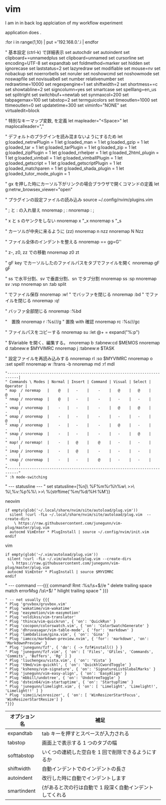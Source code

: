 # vim

I am in in back log applciation of my workflow experiment

application does .

:for i in range(1,10) | put ='192.168.0.'.i | endfor

" 基本設定 <C-k> (ctrl-k) で詳細表示
set autochdir
set autoindent
set clipboard+=unnamedplus
set clipboard=unnamed
set cursorline
set encoding=UTF-8
set expandtab
set foldmethod=marker
set hidden
set ignorecase
set laststatus=2
set lazyredraw
set modifiable
set mouse=nv
set nobackup
set noerrorbells
set noruler
set noshowcmd
set noshowmode
set noswapfile
set novisualbell
set number relativenumber
set redrawtime=10000
set regexpengine=1
set shiftwidth=2
set shortmess+=c
set showtabline=2
set signcolumn=yes
set smartcase
set spelllang=en_us
set splitright
set switchbuf+=newtab
set synmaxcol=200
set tabpagemax=100
set tabstop=2
set termguicolors
set timeoutlen=1000
set ttimeoutlen=0
set updatetime=300
set viminfo="NONE"
set virtualedit=block

" 特別なキーマップ変数<Leader>, <MapLeader>を定義
let mapleader="\<Space>"
let maplocalleader="\,"

" デフォルトのプラグインを読み混まないようにするため
let g:loaded_netrwPlugin = 1
let g:loaded_man = 1
let g:loaded_gzip = 1
let g:loaded_tar = 1
let g:loaded_tarPlugin = 1
let g:loaded_zip = 1
let g:loaded_zipPlugin = 1
let g:loaded_rrhelper = 1
let g:loaded_2html_plugin = 1
let g:loaded_vimball = 1
let g:loaded_vimballPlugin = 1
let g:loaded_getscript = 1
let g:loaded_getscriptPlugin = 1
let g:loaded_matchparen = 1
let g:loaded_shada_plugin = 1
let g:loaded_tutor_mode_plugin = 1

" gx を押した時にカーソル下がリンクの場合ブラウザで開くコマンドの定義
let g:netrw_browsex_viewer="open"

" プラグインの設定ファイルの読み込み
source ~/.config/nvim/plugins.vim

" ; と : の入れ替え
nnoremap ; :
nnoremap : ;

" x と s のヤンクをしない
nnoremap x "\_x
nnoremap s "\_s

" カーソルが中央に来るように (zz)
nnoremap n nzz
nnoremap N Nzz

" ファイル全体のインデントを整える
nnoremap == gg=G''

" z-, z0, zz での移動
nnoremap z0 zt

" gF key でカーソルしたのファイルパスをタブでファイルを開く
nnoremap gF <C-w>gF

" ss で水平分割、sv で垂直分割、sn でタブ分割
nnoremap ss :sp<CR>
nnoremap sv :vsp<CR>
nnoremap sn :tab split<CR>

" <C-s>でファイル保存
nnoremap <silent> <C-s> :w!<cr>
" <C-c>でバッファを閉じる
nnoremap <silent> <C-c> :bd<cr>
" <C-q>でファイルを閉じる
nnoremap <silent> <C-q> :q!<cr>

" バッファ全部閉じる
nnoremap <silent> <C-w><C-q> :%bd<CR>

"　置換
nnoremap <Leader>r :%s///g<Left><Left>
" 置換 with 確認
nnoremap <Leader>rc :%s///gc<Left><Left><Left>

" ファイルパスをコピーする
nnoremap <silent> su :let @+ = expand("%:p")<cr>

" $Variable を開く、編集する。
nnoremap <silent> <Leader>b :tabnew<CR>:cd $MEMOS<CR>
nnoremap <silent> <Leader>d :tabnew<CR>:e $MYVIMRC<CR>
nnoremap <silent> <Leader>j :tabnew<CR>:e $TASK<CR>

" 設定ファイルを再読み込みする
nnoremap <silent> <Leader>rl :so $MYVIMRC<CR>
nnoremap <silent> <Leader>o :set spell!<CR>
nnoremap <Leader>w :!trans -b
nnoremap md :r! mdl

```
"---------------------------------------------------------------------------|
" Commands \ Modes | Normal | Insert | Command | Visual | Select | Operator |
" map  / noremap   |    @   |   -    |    -    |   @    |   @    |    @     |
" nmap / nnoremap  |    @   |   -    |    -    |   -    |   -    |    -     |
" vmap / vnoremap  |    -   |   -    |    -    |   @    |   @    |    -     |
" omap / onoremap  |    -   |   -    |    -    |   -    |   -    |    @     |
" xmap / xnoremap  |    -   |   -    |    -    |   @    |   -    |    -     |
" smap / snoremap  |    -   |   -    |    -    |   -    |   @    |    -     |
" map! / noremap!  |    -   |   @    |    @    |   -    |   -    |    -     |
" imap / inoremap  |    -   |   @    |    -    |   -    |   -    |    -     |
" cmap / cnoremap  |    -   |   -    |    @    |   -    |   -    |    -     |
"---------------------------------------------------------------------------"
" :h mode-switching

```

" --- statusline ---
" set statusline=[%n]\ %F%m%r%h%w\ >>\ %l,%v:%p%%\ >>\ %{strftime('%m/%d/%H:%M')}

neovim

```vim
if empty(glob('~/.local/share/nvim/site/autoload/plug.vim'))
  silent !curl -fLo ~/.local/share/nvim/site/autoload/plug.vim  --create-dirs
    \ https://raw.githubusercontent.com/junegunn/vim-plug/master/plug.vim
  autocmd VimEnter * PlugInstall | source ~/.config/nvim/init.vim
endif
```

vim

```vim
if empty(glob('~/.vim/autoload/plug.vim'))
 silent !curl -fLo ~/.vim/autoload/plug.vim --create-dirs
   \ https://raw.githubusercontent.com/junegunn/vim-plug/master/plug.vim
 autocmd VimEnter * PlugInstall | source $MYVIMRC
endif

```

" --- command ---{{{
command! Rmt :%s/\s\+$//e " delete trailing space
match errorMsg /\s\+$/ " hilight trailing space
" }}}

```
" -- not usually {{{
" Plug 'gruvbox/gruvbox.vim'
" Plug 'wakatime/vim-wakatime'
" Plug 'easymotion/vim-easymotion'
" Plug 'voldikss/vim-translator'
" Plug 'thinca/vim-quickrun', { 'on': 'QuickRun' }
" Plug 'cocopon/colorswatch.vim', { 'on': 'ColorSwatchGenerate' }
" Plug 'dhruvasagar/vim-table-mode', { 'for': 'markdown' }
" Plug 'lambdalisue/gina.vim', { 'on': 'Gina' }
" Plug 'iamcco/markdown-preview.nvim', { 'for': 'markdown', 'on': 'MarkdownPreview' }
" Plug 'junegunn/fzf', { 'do': { -> fzf#install() } }
" Plug 'junegunn/fzf.vim', { 'on': [ 'Files', 'GFiles', 'Commands', 'Commits', 'Buffers', 'Rg' ] }
" Plug 'liuchengxu/vista.vim', { 'on': 'Vista' }
" Plug 't9md/vim-quickhl', { 'on': 'QuickhlCwordToggle' }
" Plug 'kshenoy/vim-signature', { 'on': 'SignatureListGlobalMarks' }
" Plug 'junegunn/vim-easy-align', { 'on': 'EasyAlign' }
" Plug 'mbbill/undotree', { 'on': 'UndotreeToggle' }
" Plug 'dstein64/vim-startuptime', { 'on': 'StartupTime' }
" Plug 'junegunn/limelight.vim', { 'on': [ 'Limelight', 'Limelight!', 'Limelight!!' ] }
" Plug 'simeji/winresizer', { 'on': [ 'WinResizerStartFocus', 'WinResizerStartResize'] }
"}}}
```

| オプション名 | 補足                                                     |
| ------------ | -------------------------------------------------------- |
| expandtab    | tab キーを押すとスペースが入力される                     |
| tabstop      | 画面上で表示する 1 つのタブの幅                          |
| softtabstop  | いくつの連続した空白を 1 回で削除できるようにするか      |
| shiftwidth   | 自動インデントでのインデントの長さ                       |
| autoindent   | 改行した時に自動でインデントします                       |
| smartindent  | {があると次の行は自動で 1 段深く自動インデントしてくれる |
